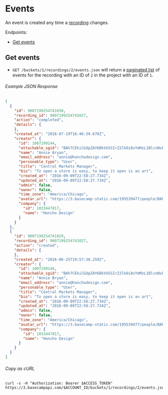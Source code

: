 Events
======

An event is created any time a [recording][recordings] changes.

Endpoints:

- [Get events](#get-events)

Get events
----------

* `GET /buckets/1/recordings/2/events.json` will return a [paginated list][pagination] of events for the recording with an ID of `2` in the project with an ID of `1`.

###### Example JSON Response
<!-- START GET /buckets/1/recordings/2/events.json -->
```json
[
  {
    "id": 9007199254741030,
    "recording_id": 9007199254741027,
    "action": "completed",
    "details": {
    },
    "created_at": "2016-07-19T16:46:39.670Z",
    "creator": {
      "id": 1007299144,
      "attachable_sgid": "BAh7CEkiCGdpZAY6BkVUSSIrZ2lkOi8vYmMzL1BlcnNvbi8xMDA3Mjk5MTQ0P2V4cGlyZXNfaW4GOwBUSSIMcHVycG9zZQY7AFRJIg9hdHRhY2hhYmxlBjsAVEkiD2V4cGlyZXNfYXQGOwBUMA==--2e34d7611a9fcaeb82342d015a671cf5e998c036",
      "name": "Annie Bryan",
      "email_address": "annie@honchodesign.com",
      "personable_type": "User",
      "title": "Central Markets Manager",
      "bio": "To open a store is easy, to keep it open is an art",
      "created_at": "2016-09-09T22:58:27.734Z",
      "updated_at": "2016-09-09T22:58:27.734Z",
      "admin": false,
      "owner": false,
      "time_zone": "America/Chicago",
      "avatar_url": "https://3.basecamp-static.com/195539477/people/BAhpBEgqCjw=--8266bb0507508f3d46050d57b65924d5e2a005f3/avatar-64-x4",
      "company": {
        "id": 1033447817,
        "name": "Honcho Design"
      }
    }
  },
  {
    "id": 9007199254741029,
    "recording_id": 9007199254741027,
    "action": "created",
    "details": {
    },
    "created_at": "2016-06-25T19:57:38.259Z",
    "creator": {
      "id": 1007299144,
      "attachable_sgid": "BAh7CEkiCGdpZAY6BkVUSSIrZ2lkOi8vYmMzL1BlcnNvbi8xMDA3Mjk5MTQ0P2V4cGlyZXNfaW4GOwBUSSIMcHVycG9zZQY7AFRJIg9hdHRhY2hhYmxlBjsAVEkiD2V4cGlyZXNfYXQGOwBUMA==--2e34d7611a9fcaeb82342d015a671cf5e998c036",
      "name": "Annie Bryan",
      "email_address": "annie@honchodesign.com",
      "personable_type": "User",
      "title": "Central Markets Manager",
      "bio": "To open a store is easy, to keep it open is an art",
      "created_at": "2016-09-09T22:58:27.734Z",
      "updated_at": "2016-09-09T22:58:27.734Z",
      "admin": false,
      "owner": false,
      "time_zone": "America/Chicago",
      "avatar_url": "https://3.basecamp-static.com/195539477/people/BAhpBEgqCjw=--8266bb0507508f3d46050d57b65924d5e2a005f3/avatar-64-x4",
      "company": {
        "id": 1033447817,
        "name": "Honcho Design"
      }
    }
  }
]
```
<!-- END GET /buckets/1/recordings/2/events.json -->
###### Copy as cURL

``` shell
curl -s -H "Authorization: Bearer $ACCESS_TOKEN" https://3.basecampapi.com/$ACCOUNT_ID/buckets/1/recordings/2/events.json
```

[recordings]: https://github.com/basecamp/bc3-api/blob/master/sections/recordings.md#recordings
[pagination]: https://github.com/basecamp/bc3-api/blob/master/README.md#pagination
